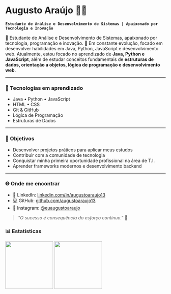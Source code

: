 # Augusto Araújo 👨‍💻

**`Estudante de Análise e Desenvolvimento de Sistemas | Apaixonado por Tecnologia e Inovação`**

🎯 Estudante de Análise e Desenvolvimento de Sistemas, apaixonado por tecnologia, programação e inovação.
🚀 Em constante evolução, focado em desenvolver habilidades em Java, Python, JavaScript e desenvolvimento web.
Atualmente, estou focado no aprendizado de **Java, Python e JavaScript**, além de estudar conceitos fundamentais de **estruturas de dados, orientação a objetos, lógica de programação e desenvolvimento web**.

---

### 🚀 Tecnologias em aprendizado

* Java • Python • JavaScript
* HTML • CSS
* Git & GitHub
* Lógica de Programação
* Estruturas de Dados

---

### 🎯 Objetivos

* Desenvolver projetos práticos para aplicar meus estudos
* Contribuir com a comunidade de tecnologia
* Conquistar minha primeira oportunidade profissional na área de T.I.
* Aprender frameworks modernos e desenvolvimento backend

---

### 🌐 Onde me encontrar

* 💼 LinkedIn: [linkedin.com/in/augustoaraujo13](https://www.linkedin.com/in/augustoaraujo13/)
* 💻 GitHub: [github.com/augustoaraujo13](https://github.com/augustoaraujo13)
* 📸 Instagram: [@euaugustoaraujo](https://www.instagram.com/euaugustoaraujo)

> *"O sucesso é consequência do esforço contínuo."* 🚀

### 📊 Estatísticas

<div>
   <img height="150em" src="https://github-readme-stats.vercel.app/api?username=augustoaraujo13&show_icons=true&theme=radical&include_all_commits=true&locale=pt-br" 
  />
<img height="150em" src="https://github-readme-stats.vercel.app/api/top-langs/?username=augustoaraujo13&theme=radical&layout=compact&custom_title=Tecnologias&langs_count=9" 
  />
</div>
